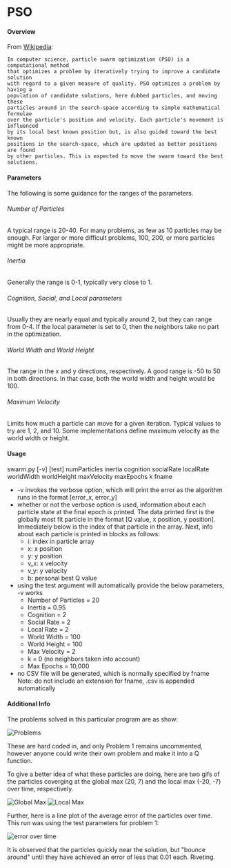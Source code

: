 # PSO
#### Overview
From [Wikipedia](http://en.wikipedia.org/wiki/Particle_swarm_optimization):
```
In computer science, particle swarm optimization (PSO) is a computational method 
that optimizes a problem by iteratively trying to improve a candidate solution 
with regard to a given measure of quality. PSO optimizes a problem by having a 
population of candidate solutions, here dubbed particles, and moving these 
particles around in the search-space according to simple mathematical formulae 
over the particle's position and velocity. Each particle's movement is influenced 
by its local best known position but, is also guided toward the best known 
positions in the search-space, which are updated as better positions are found 
by other particles. This is expected to move the swarm toward the best solutions.
```
#### Parameters
The following is some guidance for the ranges of the parameters. 

###### Number of Particles
A typical range is 20-40. For many problems, as few as 10 particles may be 
enough. For larger or more difficult problems, 100, 200, or more particles 
might be more appropriate. 

###### Inertia
Generally the range is 0-1, typically very close to 1. 

###### Cognition, Social, and Local parameters
Usually they are nearly equal and typically around 2, but they can range 
from 0-4. If the local parameter is set to 0, then the neighbors take no 
part in the optimization.

###### World Width and World Height
The range in the x and y directions, respectively. A good range is 
-50 to 50 in both directions. In that case, both the world width and height 
would be 100. 

###### Maximum Velocity
Limits how much a particle can move for a given iteration. Typical values 
to try are 1, 2, and 10. Some implementations define maximum velocity as the 
world width or height. 

#### Usage
swarm.py [-v] [test] numParticles inertia cognition socialRate localRate 
worldWidth worldHeight maxVelocity maxEpochs k fname

* -v invokes the verbose option, which will print the error as the algorithm
runs in the format [error_x, error_y]
* whether or not the verbose option is used, information about each particle
state at the final epoch is printed. The data printed first is the globally
most fit particle in the format [Q value, x position, y position]. Immediately
below is the index of that particle in the array. Next, info about each 
particle is printed in blocks as follows:
    * i:   index in particle array
    * x:   x position
    * y:   y position
    * v_x: x velocity
    * v_y: y velocity
    * b:   personal best Q value
* using the test argument will automatically provide the below parameters, -v works
    * Number of Particles = 20
    * Inertia             = 0.95
    * Cognition           = 2
    * Social Rate         = 2
    * Local Rate          = 2
    * World Width         = 100
    * World Height        = 100
    * Max Velocity        = 2
    * k                   = 0 (no neighbors taken into account)
    * Max Epochs          = 10,000
* no CSV file will be generated, which is normally specified by fname
Note: do not include an extension for fname, .csv is appended automatically

#### Additional Info
The problems solved in this particular program are as show:

![Problems](http://i.imgur.com/G6yKPUZ.png)

These are hard coded in, and only Problem 1 remains uncommented, however
anyone could write their own problem and make it into a Q function.

To give a better idea of what these particles are doing, here are two gifs
of the particles coverging at the global max (20, 7) and the local max
(-20, -7) over time, respectively.

![Global Max](http://i.imgur.com/C6EIyyZ.gif) ![Local Max](http://i.imgur.com/hVmY8DB.gif)

Further, here is a line plot of the average error of the particles over time.
This run was using the test parameters for problem 1:

![error over time](http://i.imgur.com/qgeQQ4k.jpg)

It is observed that the particles quickly near the solution, but "bounce around"
until they have achieved an error of less that 0.01 each. Riveting.
